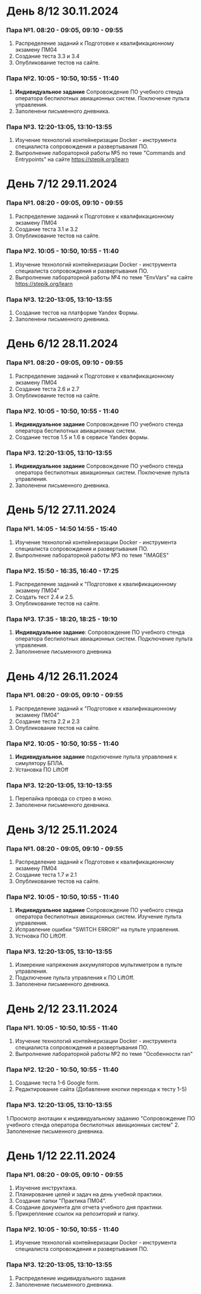 # День 8/12 30.11.2024

### Пара №1. 08:20 - 09:05, 09:10 - 09:55

1. Распределение заданий к  Подготовке к квалификационному экзамену ПМ04
2. Создание теста 3.3 и 3.4
3. Опубликование тестов на сайте.

### Пара №2. 10:05 - 10:50, 10:55 - 11:40
1. **Индивидуальное задание** Сопровождение ПО учебного стенда оператора беспилотных авиационных систем. Поключение пульта управления.
2. Заполенени письменного дневника.
 

### Пара №3. 12:20-13:05, 13:10-13:55
1. Изучение технологий контейнеризации Docker - инструмента специалиста сопровождения и развертывания ПО.
2. Выпролнение лабораторной работы №5 по теме "Commands and Entrypoints" на сайте https://stepik.org/learn


# День 7/12 29.11.2024

### Пара №1. 08:20 - 09:05, 09:10 - 09:55

1. Распределение заданий к  Подготовке к квалификационному экзамену ПМ04
2. Создание теста 3.1 и 3.2
3. Опубликование тестов на сайте.

### Пара №2. 10:05 - 10:50, 10:55 - 11:40
1. Изучение технологий контейнеризации Docker - инструмента специалиста сопровождения и развертывания ПО.
2. Выпролнение лабораторной работы №4 по теме "EnvVars" на сайте https://stepik.org/learn
 

### Пара №3. 12:20-13:05, 13:10-13:55
1.  Создание тестов на платформе Yandex Формы.
3. Заполенени письменного дневника.


# День 6/12 28.11.2024

### Пара №1. 08:20 - 09:05, 09:10 - 09:55

1. Распределение заданий к  Подготовке к квалификационному экзамену ПМ04
2. Создание теста 2.6 и 2.7
3. Опубликование тестов на сайте.

### Пара №2. 10:05 - 10:50, 10:55 - 11:40
1. **Индивидуальное задание** Сопровождение ПО учебного стенда оператора беспилотных авиационных систем.
2. Создание тестов 1.5 и 1.6 в сервисе Yandex формы.

### Пара №3. 12:20-13:05, 13:10-13:55
1.  **Индивидуальное задание** Сопровождение ПО учебного стенда оператора беспилотных авиационных систем. Поключение пульта управления.
3. Заполенени письменного дневника.




# День 5/12 27.11.2024

### Пара №1. 14:05 - 14:50 14:55 - 15:40
1. Изучение технологий контейнеризации Docker - инструмента специалиста сопровождения и развертывания ПО.
2. Выпролнение лабораторной работы №3 по теме "IMAGES" 
### Пара №2. 15:50 - 16:35, 16:40 - 17:25
1. Распределение заданий к "Подготовке к квалификационному экзамену ПМ04"
2. Создать тест 2.4 и 2.5. 
3. Опубликование тестов на сайте.
### Пара №3. 17:35 - 18:20, 18:25 - 19:10
1. **Индивидуальное задание**: Сопровождение ПО учебного стенда оператора беспилотных авиационных систем. Подключение пульта управления.
3. Заполннение письменного дневника 

# День 4/12 26.11.2024

### Пара №1. 08:20 - 09:05, 09:10 - 09:55
1. Распределение заданий к "Подготовке к квалификационному экзамену ПМ04"
2. Создание теста 2.2 и 2.3
3. Опубликование тестов на сайте.
### Пара №2. 10:05 - 10:50, 10:55 - 11:40
1. **Индивидуальное задание** подключение пульта управления к симулятору БПЛА.
2. Установка ПО LiftOff
   
### Пара №3. 12:20-13:05, 13:10-13:55
1. Перепайка провода со стрео в моно.
2. Заполенени письменного денвника.


# День 3/12 25.11.2024

### Пара №1. 08:20 - 09:05, 09:10 - 09:55

1. Распределение заданий к  Подготовке к квалификационному экзамену ПМ04
2. Создание теста 1.7 и 2.1
3. Опубликование тестов на сайте.
### Пара №2. 10:05 - 10:50, 10:55 - 11:40
1. **Индивидуальное задание** Сопровождение ПО учебного стенда оператора беспилотных авиационных систем. Изучение пульта управления.
2. Исправление ошибки "SWITCH ERROR!" на пульте управления.
3. Устновка ПО LiftOff.

### Пара №3. 12:20-13:05, 13:10-13:55
1. Измерение напряжения аккумуляторов мультиметром в пульте управления.
2. Подключение пульта управления к ПО LiftOff.
3. Заполенени письменного денвника.

# День 2/12 23.11.2024

### Пара №1. 10:05 - 10:50, 10:55 - 11:40

1. Изучение технологий контейнеризации Docker - инструмента специалиста сопровождения и развертывания ПО.
2. Выпролнение лабораторной работы №2 по теме "Особенности ran"
### Пара №2. 12:20 - 10:50, 10:55 - 11:40

1. Создание теста 1-6 Google form.
2. Редактирование сайта (Добавление кнопки перехода к тесту 1-5)

### Пара №3. 12:20-13:05, 13:10-13:55

1.Просмотр анотации к индивидуальному  заданию "Сопровождение ПО учебного стенда оператора беспилотных авиационных систем"
2. Заполенение письменного дневника.



# День 1/12 22.11.2024

### Пара №1. 08:20 - 09:05, 09:10 - 09:55

1. Изучение инструктажа.
2. Планирование целей и задач на день учебной практики.
3. Создание папки "Практика ПМ04".
4. Создание документа для отчета учебного дня практики.
5. Прикрепление ссылок на репозиторий и папку.

### Пара №2. 10:05 - 10:50, 10:55 - 11:40
1. Изучение технологий контейнеризации Docker - инструмента специалиста сопровождения и развертывания ПО.

### Пара №3. 12:20-13:05, 13:10-13:55

1. Распределение индивидуального задания 
2. Заполенение письменного дневника.


